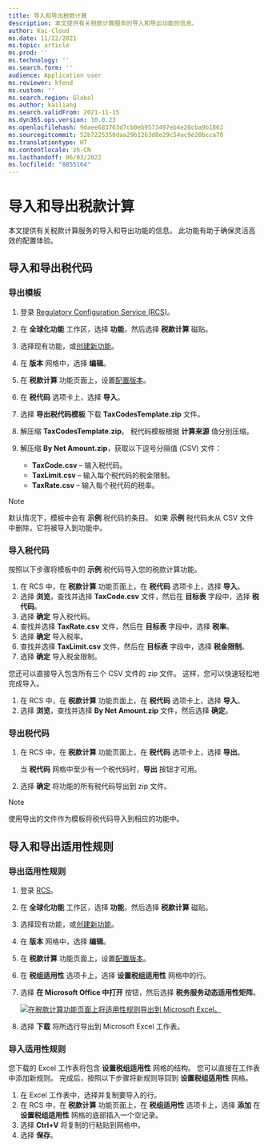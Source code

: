 ```yaml
---
title: 导入和导出税款计算
description: 本文提供有关税款计算服务的导入和导出功能的信息。
author: Kai-Cloud
ms.date: 11/22/2021
ms.topic: article
ms.prod: ''
ms.technology: ''
ms.search.form: ''
audience: Application user
ms.reviewer: kfend
ms.custom: ''
ms.search.region: Global
ms.author: kailiang
ms.search.validFrom: 2021-11-15
ms.dyn365.ops.version: 10.0.23
ms.openlocfilehash: 9daee683763d7cb0eb9573497eb4e20cba9b1863
ms.sourcegitcommit: 52b7225350daa29b1263d8e29c54ac9e20bcca70
ms.translationtype: HT
ms.contentlocale: zh-CN
ms.lasthandoff: 06/03/2022
ms.locfileid: "8855164"
---
```

# <a name="import-and-export-tax-calculations"></a>导入和导出税款计算

本文提供有关税款计算服务的导入和导出功能的信息。 此功能有助于确保灵活高效的配置体验。

## <a name="import-and-export-tax-codes"></a>导入和导出税代码

### <a name="export-templates"></a>导出模板

1. 登录 [Regulatory Configuration Service (RCS)](https://marketing.configure.global.dynamics.com/)。
2. 在 **全球化功能** 工作区，选择 **功能**，然后选择 **税款计算** 磁贴。
3. 选择现有功能，或[创建新功能](global-get-started-with-tax-calculation-service.md#set-up-tax-calculation-in-rcs)。
4. 在 **版本** 网格中，选择 **编辑**。
5. 在 **税款计算** 功能页面上，设置[配置版本](global-get-started-with-tax-calculation-service.md#set-up-tax-calculation-in-rcs)。
6. 在 **税代码** 选项卡上，选择 **导入**。
7. 选择 **导出税代码模板** 下载 **TaxCodesTemplate.zip** 文件。
8. 解压缩 **TaxCodesTemplate.zip**。 税代码模板根据 **计算来源** 值分别压缩。
9. 解压缩 **By Net Amount.zip**，获取以下逗号分隔值 (CSV) 文件：

    - **TaxCode.csv** – 输入税代码。
    - **TaxLimit.csv** – 输入每个税代码的税金限制。
    - **TaxRate.csv** – 输入每个税代码的税率。

> [!NOTE]
> 默认情况下，模板中会有 **示例** 税代码的条目。 如果 **示例** 税代码未从 CSV 文件中删除，它将被导入到功能中。

### <a name="import-tax-codes"></a>导入税代码

按照以下步骤将模板中的 **示例** 税代码导入您的税款计算功能。

1. 在 RCS 中，在 **税款计算** 功能页面上，在 **税代码** 选项卡上，选择 **导入**。
2. 选择 **浏览**，查找并选择 **TaxCode.csv** 文件，然后在 **目标表** 字段中，选择 **税代码**。
3. 选择 **确定** 导入税代码。
4. 查找并选择 **TaxRate.csv** 文件，然后在 **目标表** 字段中，选择 **税率**。
5. 选择 **确定** 导入税率。
6. 查找并选择 **TaxLimit.csv** 文件，然后在 **目标表** 字段中，选择 **税金限制**。
7. 选择 **确定** 导入税金限制。

您还可以直接导入包含所有三个 CSV 文件的 zip 文件。 这样，您可以快速轻松地完成导入。

1. 在 RCS 中，在 **税款计算** 功能页面上，在 **税代码** 选项卡上，选择 **导入**。
2. 选择 **浏览**，查找并选择 **By Net Amount.zip** 文件，然后选择 **确定**。

### <a name="export-tax-codes"></a>导出税代码

1. 在 RCS 中，在 **税款计算** 功能页面上，在 **税代码** 选项卡上，选择 **导出**。

    当 **税代码** 网格中至少有一个税代码时，**导出** 按钮才可用。

2. 选择 **确定** 将功能的所有税代码导出到 zip 文件。

> [!NOTE]
> 使用导出的文件作为模板将税代码导入到相应的功能中。

## <a name="import-and-export-applicability-rules"></a>导入和导出适用性规则

### <a name="export-applicability-rules"></a>导出适用性规则

1. 登录 [RCS](https://marketing.configure.global.dynamics.com/)。
2. 在 **全球化功能** 工作区，选择 **功能**，然后选择 **税款计算** 磁贴。
3. 选择现有功能，或[创建新功能](global-get-started-with-tax-calculation-service.md#set-up-tax-calculation-in-rcs)。
4. 在 **版本** 网格中，选择 **编辑**。
5. 在 **税款计算** 功能页面上，设置[配置版本](global-get-started-with-tax-calculation-service.md#set-up-tax-calculation-in-rcs)。
6. 在 **税组适用性** 选项卡上，选择 **设置税组适用性** 网格中的行。
7. 选择 **在 Microsoft Office 中打开** 按钮，然后选择 **税务服务动态适用性矩阵**。

    [![在税款计算功能页面上将适用性规则导出到 Microsoft Excel。](./media/tax-cal-import-export-1.png)](./media/tax-cal-import-export-1.png)

8. 选择 **下载** 将所选行导出到 Microsoft Excel 工作表。

### <a name="import-applicability-rules"></a>导入适用性规则

您下载的 Excel 工作表将包含 **设置税组适用性** 网格的结构。 您可以直接在工作表中添加新规则。 完成后，按照以下步骤将新规则导回到 **设置税组适用性** 网格。

1. 在 Excel 工作表中，选择并复制要导入的行。
2. 在 RCS 中，在 **税款计算** 功能页面上，在 **税组适用性** 选项卡上，选择 **添加** 在 **设置税组适用性** 网格的底部插入一个空记录。
3. 选择 **Ctrl+V** 将复制的行粘贴到网格中。
4. 选择 **保存**。
